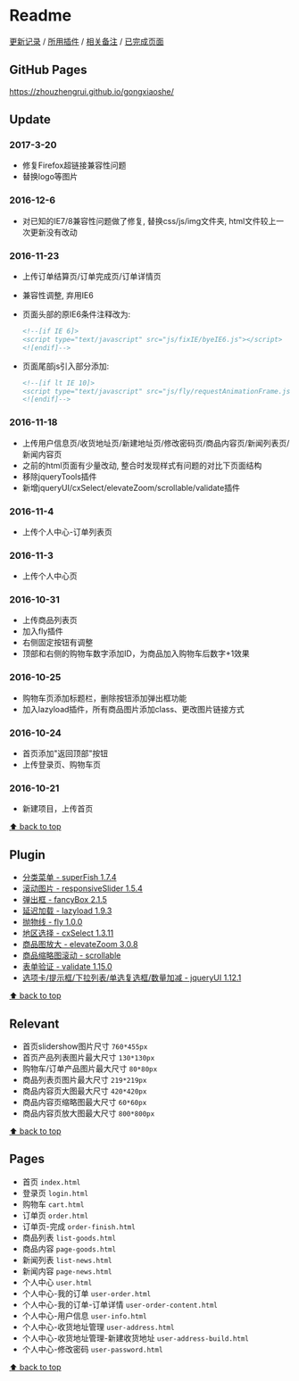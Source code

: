 # Readme

[更新记录](#update) / [所用插件](#plugin) / [相关备注](#relevant) / [已完成页面](#pages)

## GitHub Pages

<https://zhouzhengrui.github.io/gongxiaoshe/>

## Update

### 2017-3-20

- 修复Firefox超链接兼容性问题
- 替换logo等图片

### 2016-12-6

- 对已知的IE7/8兼容性问题做了修复, 替换css/js/img文件夹, html文件较上一次更新没有改动

### 2016-11-23

- 上传订单结算页/订单完成页/订单详情页
- 兼容性调整, 弃用IE6
- 页面头部的原IE6条件注释改为:

  ```html
  <!--[if IE 6]>
  <script type="text/javascript" src="js/fixIE/byeIE6.js"></script>
  <![endif]-->
  ```

- 页面尾部js引入部分添加:

  ```html
  <!--[if lt IE 10]>
  <script type="text/javascript" src="js/fly/requestAnimationFrame.js"></script>
  <![endif]-->
  ```

### 2016-11-18

- 上传用户信息页/收货地址页/新建地址页/修改密码页/商品内容页/新闻列表页/新闻内容页
- 之前的html页面有少量改动, 整合时发现样式有问题的对比下页面结构
- 移除jqueryTools插件
- 新增jqueryUI/cxSelect/elevateZoom/scrollable/validate插件

### 2016-11-4

- 上传个人中心-订单列表页

### 2016-11-3

- 上传个人中心页

### 2016-10-31

- 上传商品列表页
- 加入fly插件
- 右侧固定按钮有调整
- 顶部和右侧的购物车数字添加ID，为商品加入购物车后数字+1效果

### 2016-10-25

- 购物车页添加标题栏，删除按钮添加弹出框功能
- 加入lazyload插件，所有商品图片添加class、更改图片链接方式

### 2016-10-24

- 首页添加"返回顶部"按钮
- 上传登录页、购物车页

### 2016-10-21

- 新建项目，上传首页

[⬆ back to top](#readme)

## Plugin

- [分类菜单 - superFish 1.7.4](http://users.tpg.com.au/j_birch/plugins/superfish/)
- [滚动图片 - responsiveSlider 1.5.4](http://responsiveslides.com/)
- [弹出框 - fancyBox 2.1.5](http://fancyapps.com/fancybox/)
- [延迟加载 - lazyload 1.9.3](http://www.appelsiini.net/projects/lazyload)
- [抛物线 - fly 1.0.0](https://github.com/amibug/fly)
- [地区选择 - cxSelect 1.3.11](http://code.ciaoca.com/jquery/cxSelect/)
- [商品图放大 - elevateZoom 3.0.8](www.elevateweb.co.uk/image-zoom)
- [商品缩略图滚动 - scrollable](http://jquerytools.github.io/documentation/scrollable/index.html)
- [表单验证 - validate 1.15.0](http://jqueryvalidation.org/)
- [选项卡/提示框/下拉列表/单选复选框/数量加减 - jqueryUI 1.12.1](http://api.jqueryui.com/)

[⬆ back to top](#readme)

## Relevant

- 首页slidershow图片尺寸 `760*455px`
- 首页产品列表图片最大尺寸 `130*130px`
- 购物车/订单产品图片最大尺寸 `80*80px`
- 商品列表页图片最大尺寸 `219*219px`
- 商品内容页大图最大尺寸 `420*420px`
- 商品内容页缩略图最大尺寸 `60*60px`
- 商品内容页放大图最大尺寸 `800*800px`

[⬆ back to top](#readme)

## Pages

- 首页 `index.html`
- 登录页 `login.html`
- 购物车 `cart.html`
- 订单页 `order.html`
- 订单页-完成 `order-finish.html`
- 商品列表 `list-goods.html`
- 商品内容 `page-goods.html`
- 新闻列表 `list-news.html`
- 新闻内容 `page-news.html`
- 个人中心 `user.html`
- 个人中心-我的订单 `user-order.html`
- 个人中心-我的订单-订单详情 `user-order-content.html`
- 个人中心-用户信息 `user-info.html`
- 个人中心-收货地址管理 `user-address.html`
- 个人中心-收货地址管理-新建收货地址 `user-address-build.html`
- 个人中心-修改密码 `user-password.html`

[⬆ back to top](#readme)
